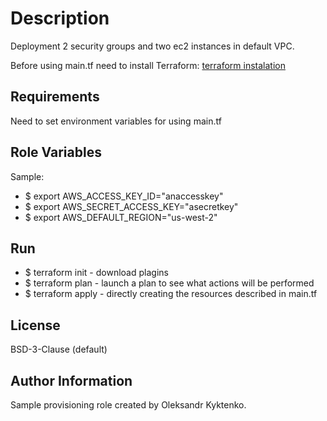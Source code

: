 Description
=========

Deployment 2 security groups and two ec2 instances in default VPC. 

Before using main.tf need to install Terraform: [terraform instalation](https://learn.hashicorp.com/terraform/getting-started/install.html)

Requirements
------------

Need to set environment variables for using main.tf

Role Variables
--------------
Sample:

- $ export AWS_ACCESS_KEY_ID="anaccesskey"
- $ export AWS_SECRET_ACCESS_KEY="asecretkey"
- $ export AWS_DEFAULT_REGION="us-west-2"


Run
----------------

- $ terraform init  - download plagins
- $ terraform plan  - launch a plan to see what actions will be performed
- $ terraform apply - directly creating the resources described in main.tf 

License
-------

BSD-3-Clause (default)

Author Information
------------------

Sample provisioning role created by Oleksandr Kyktenko. 
